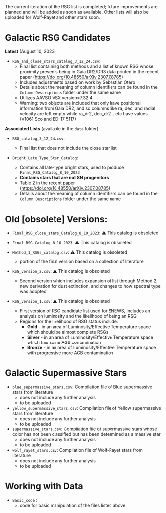 ## 
The current iteration of the RSG list is completed; future improvements are planned and will be added as soon as available. 
Other lists will also be uploaded for Wolf-Rayet and other stars soon.

# Galactic RSG Candidates 
**Latest** (August 10, 2023)


- `RSG_and_close_stars_catalog_3_12_24.csv`:
    - Final list containing both methods and a list of known RSG whose proximity prevents being in Gaia DR2/DR3 data printed in the recent paper (https://doi.org/10.48550/arXiv.2307.08785)
    - Includes adjustments based on work by Sebastián Otero
    - Details about the meaning of column identifiers can be found in the `Column Descriptions` folder under the same name
    - Utilizes AAVSO VSX version=7.32.4
    - Warning: two objects are included that only have positional information from Gaia DR2, and so columns like ra, dec, and radial velocity are left empty while ra_dr2, dec_dr2 .. etc have values (V1061 Sco and BD-17 5117)
      
**Associated Lists** (available in the `data` folder)
- `RSG_catalog_3_12_24.csv`:
    - Final list that does not include the close star list 
    
    
    
- `Bright_Late_Type_Star_Catalog`:
    - Contains all late-type bright stars, used to produce `Final_RSG_Catalog_8_10_2023`
    - **Contains stars that are not SN progenitors**
    - Table 2 in the recent paper (https://doi.org/10.48550/arXiv.2307.08785)
    - Details about the meaning of column identifiers can be found in the `Column Descriptions` folder under the same name


# Old [obsolete] Versions:
- `Final_RSG_close_stars_Catalog_8_10_2023`: :warning: This catalog is obsoleted
- `Final_RSG_Catalog_8_10_2023`: :warning: This catalog is obsoleted
- `Method_1_RSGs_catalog.csv`: :warning: This catalog is obsoleted
   - portion of the final version based on a collection of literature 

- `RSG_version_2.csv`: :warning: This catalog is obsoleted
    - Second version which includes expansion of list through Method 2, new derivation for dust extinction, and changes to how spectral type was adopted
   
- `RSG_version_1.csv`: :warning: This catalog is obsoleted
   - First version of RSG candidate list used for SNEWS, includes an analysis on luminosity and the likelihood of being an RSG
   - Regions for the likelihood of RSG status include: 
      - **Gold** - in an area of Luminosity/Effective Temperature space which should be almost complete RSGs
      - **Silver** - in an area of Luminosity/Effective Temperature space which has some AGB contamination
      - **Bronze** - in an area of Luminosity/Effective Temperature space with progressive more AGB contamination


# Galactic Supermassive Stars

- `blue_supermassive_stars.csv`: Compilation file of Blue supermassive stars from literature 
  - does not include any further analysis 
  - to be uploaded
- `yellow_supermassive_stars.csv`: Compilation file of Yellow supermassive stars from literature 
  - does not include any further analysis
  - to be uploaded
- `supermassive_stars.csv`: Compilation file of supermassive stars whose color has not been classified but has been determined as a massive star 
   - does not include any further analysis
   - to be uploaded
- `wolf_rayet_stars.csv`: Compilation file of Wolf-Rayet stars from literature
  - does not include any further analysis
  - to be uploaded

# Working with Data
- `Basic_code` :
  - code for basic manipulation of the files listed above
  


